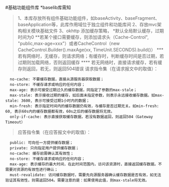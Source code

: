 #基础功能组件库
*baselib库需知
>1、本库存放所有组件基础功能组件，如baseActivity、baseFragment、baseApplication等，此库作用域位于独立组件和功能库间
>2、存放mvc架构相关模块基础文件
>3、okhttp 添加缓存策略，
  >*默认全局默认缓存，过期时间为0
  >**若某个接口需要缓存，则添加请求头（Cache-Control", "public,max-age=xxx"）或者CacheControl（new CacheControl.Builder().maxAge(xx, TimeUnit.SECONDS).build()）
  >*** 若有网络时，无缓存，则请求网络；有缓存时，判断缓存时间是否过期，若过期则加载网络，否则返回缓存
  >**** 若无网络时，直接请求缓存，若有缓存则返回，若无，则返回504错误 
  >请求指令集（在请求报文中的取值）：
  
      no-cache: 不要缓存数据，直接从源服务器获取数据；
      no-store: 不缓存请求或响应的任何内容；
      max-age: 表示可接受过期过久的缓存数据，同指定了参数的max-stale；
      max-stale: 表示接收过期的缓存，如后面未指定参数，则表示永远接收缓存数据。如max-stale: 3600, 表示可接受过期1小时内的数据；
      min-fresh: 表示指定时间内的缓存数据仍有效，与缓存是否过期无关。如min-fresh: 60, 表示60s内的缓存数据都有效，60s之后的缓存数据将无效。
      only-if-cache: 表示直接获取缓存数据，若没有数据返回，则返回504（Gateway Timeout）
  
  >应答指令集（在应答报文中的取值）：
  
      public: 可向任一方提供缓存数据；
      private: 只向指定用户提供缓存数据；
      no-cache: 缓存前需确认其有效性；
      no-store: 不缓存请求或响应的任何内容；
      max-age: 表示缓存的最大时间，在此时间范围内，访问该资源时，直接返回缓存数据。不需要对资源的有效性进行确认；
      must-revalidate: 访问缓存数据时，需要先向源服务器确认缓存数据是否有效，如无法验证其有效性，则需返回504。需要注意的是：如果使用此值，则max-stale将无效。
